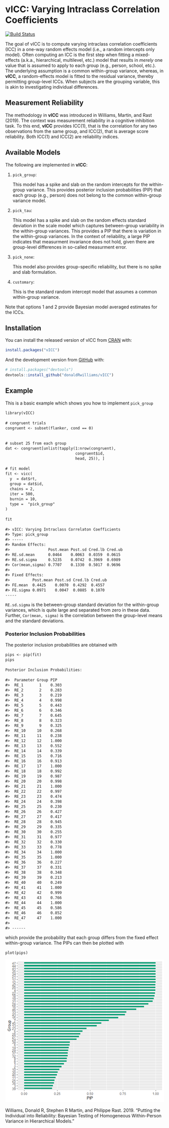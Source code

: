 
<!-- README.md is generated from README.Rmd. Please edit that file -->

# vICC: Varying Intraclass Correlation Coefficients

[![Build
Status](https://travis-ci.org/donaldRwilliams/BGGM.svg?branch=master)](https://travis-ci.org/donaldRwilliams/BGGM)

The goal of vICC is to compute varying intraclass correlation
coefficients (ICC) in a one-way random effects model (i.e., a random
intercepts only model). Often computing an ICC is the first step when
fitting a mixed-effects (a.k.a., hierarchical, multilevel, etc.) model
that results in *merely* one value that is assumed to apply to each
group (e.g., person, school, etc.). The underlying assumption is a
common within-group variance, whereas, in **vICC**, a random-effects
model is fitted to the residual variance, thereby permitting group-level
ICCs. When subjects are the grouping variable, this is akin to
investigating individual differences.

## Measurement Reliability

The methodology in **vICC** was introduced in Williams, Martin, and Rast
(2019). The context was measurement reliability in a cognitive
inhibition task. To this end, **vICC** provides ICC(1), that is the
correlation for any two observations from the same group, and ICC(2),
that is average score reliability. Both ICC(1) and ICC(2) are
reliability indices.

## Available Models

The following are implemented in **vICC**:

1.  `pick_group`:
    
    This model has a spike and slab on the random intercepts for the
    within-group variance. This provides posterior inclusion
    probabilities (PIP) that each group (e.g., person) does not belong
    to the common within-group variance model.

2.  `pick_tau`:
    
    This model has a spike and slab on the random effects standard
    deviation in the scale model which captures between-group
    variability in the within-group variances. This provides a PIP that
    there is variation in the within-group variances. In the context of
    reliability, a large PIP indicates that measurment invariance does
    not hold, given there are group-level differences in so-called
    measurment error.

3.  `pick_none`:
    
    This model also provides group-specific reliability, but there is no
    spike and slab formulation.

4.  `customary`:
    
    This is the standard random intercept model that assumes a common
    within-group variance.

Note that options 1 and 2 provide Bayesian model averaged estimates for
the ICCs.

## Installation

You can install the released version of vICC from
[CRAN](https://CRAN.R-project.org) with:

``` r
install.packages("vICC")
```

And the development version from [GitHub](https://github.com/) with:

``` r
# install.packages("devtools")
devtools::install_github("donaldRwilliams/vICC")
```

## Example

This is a basic example which shows you how to implement `pick_group`

    library(vICC)
    
    # congruent trials
    congruent <- subset(flanker, cond == 0)
    
    
    # subset 25 from each group
    dat <- congruent[unlist(tapply(1:nrow(congruent), 
                                   congruent$id, 
                                   head, 25)), ]
    
    # fit model
    fit <- vicc(
      y  = dat$rt,
      group = dat$id,
      chains = 2,
      iter = 500,
      burnin = 10,
      type =  "pick_group"
    )
    
    fit
    
    #> vICC: Varying Intraclass Correlaton Coefficients
    #> Type: pick_group 
    #> -----
    #> Random Effects:
    #>                 Post.mean Post.sd Cred.lb Cred.ub
    #> RE.sd.mean      0.0464    0.0063  0.0359  0.0615 
    #> RE.sd.sigma     0.5235    0.0742  0.3969  0.6989 
    #> Cor(mean,sigma) 0.7707    0.1330  0.5017  0.9696 
    #> 
    #> Fixed Effects:
    #>          Post.mean Post.sd Cred.lb Cred.ub
    #> FE.mean  0.4425    0.0070  0.4292  0.4557 
    #> FE.sigma 0.0971    0.0047  0.0885  0.1070 
    -----

`RE.sd.sigma` is the between-group standard deviation for the
within-group variances, which is quite large and separated from zero in
these data. Further, `Cor(mean, sigma)` is the correlation between the
group-level means and the standard deviations.

### Posterior Inclusion Probabilities

The posterior inclusion probabilities are obtained with

    pips <- pip(fit)
    pips
    
    Posterior Inclusion Probabilities:
    
    #>  Parameter Group PIP  
    #>  RE_1       1    0.303
    #>  RE_2       2    0.283
    #>  RE_3       3    0.219
    #>  RE_4       4    0.998
    #>  RE_5       5    0.443
    #>  RE_6       6    0.346
    #>  RE_7       7    0.645
    #>  RE_8       8    0.323
    #>  RE_9       9    0.325
    #>  RE_10     10    0.268
    #>  RE_11     11    0.238
    #>  RE_12     12    1.000
    #>  RE_13     13    0.552
    #>  RE_14     14    0.339
    #>  RE_15     15    0.716
    #>  RE_16     16    0.913
    #>  RE_17     17    1.000
    #>  RE_18     18    0.992
    #>  RE_19     19    0.987
    #>  RE_20     20    0.998
    #>  RE_21     21    1.000
    #>  RE_22     22    0.997
    #>  RE_23     23    0.474
    #>  RE_24     24    0.398
    #>  RE_25     25    0.230
    #>  RE_26     26    0.427
    #>  RE_27     27    0.417
    #>  RE_28     28    0.945
    #>  RE_29     29    0.335
    #>  RE_30     30    0.255
    #>  RE_31     31    0.977
    #>  RE_32     32    0.330
    #>  RE_33     33    0.778
    #>  RE_34     34    1.000
    #>  RE_35     35    1.000
    #>  RE_36     36    0.227
    #>  RE_37     37    0.331
    #>  RE_38     38    0.348
    #>  RE_39     39    0.213
    #>  RE_40     40    0.249
    #>  RE_41     41    1.000
    #>  RE_42     42    0.999
    #>  RE_43     43    0.766
    #>  RE_44     44    1.000
    #>  RE_45     45    0.586
    #>  RE_46     46    0.852
    #>  RE_47     47    1.000
    #> 
    #> ------

which provide the probability that each group differs from the fixed
effect within-group variance. The PIPs can then be plotted with

    plot(pips)

![](man/figures/pip.png)

<div id="refs" class="references">

<div id="ref-williams2019putting">

Williams, Donald R, Stephen R Martin, and Philippe Rast. 2019. “Putting
the Individual into Reliability: Bayesian Testing of Homogeneous
Within-Person Variance in Hierarchical Models.”

</div>

</div>

